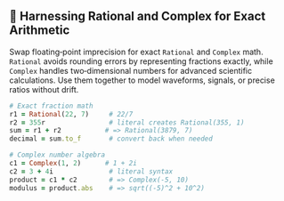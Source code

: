 ## 🔢 Harnessing Rational and Complex for Exact Arithmetic

Swap floating‐point imprecision for exact `Rational` and `Complex` math. `Rational` avoids rounding errors by representing fractions exactly, while `Complex` handles two‐dimensional numbers for advanced scientific calculations. Use them together to model waveforms, signals, or precise ratios without drift.

```ruby
# Exact fraction math
r1 = Rational(22, 7)     # 22/7
r2 = 355r                # literal creates Rational(355, 1)
sum = r1 + r2           # => Rational(3879, 7)
decimal = sum.to_f       # convert back when needed

# Complex number algebra
c1 = Complex(1, 2)      # 1 + 2i
c2 = 3 + 4i              # literal syntax
product = c1 * c2        # => Complex(-5, 10)
modulus = product.abs    # => sqrt((-5)^2 + 10^2)
```
